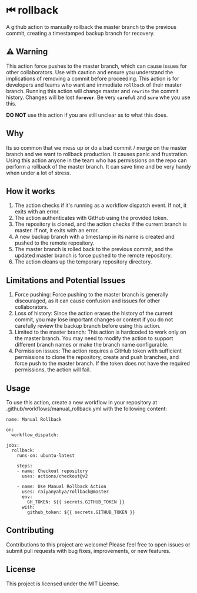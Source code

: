 # ⏮ rollback

A github action to manually rollback the master branch to the previous commit, creating a timestamped backup branch for recovery.

## ⚠ Warning 

This action force pushes to the master branch, which can cause issues for other collaborators. Use with caution and ensure you understand the implications of removing a commit before proceeding.
This action is for developers and teams who want and immediate `rollback` of their master branch. Running this action will change master and `rewrite` the commit history. Changes will be lost **`forever`**.
Be very **`careful`** and **`sure`** whe you use this. 

**DO NOT** use this action if you are still unclear as to what this does.

## Why

Its so common that we mess up or do a bad commit / merge on the master branch and we want to rollback production. It causes panic and frustration. Using this action anyone in the team who has permissions on the repo can perform a rollback of the master branch. It can save time and be very handy when under a lot of stress. 

## How it works

1. The action checks if it's running as a workflow dispatch event. If not, it exits with an error.
2. The action authenticates with GitHub using the provided token.
3. The repository is cloned, and the action checks if the current branch is master. If not, it exits with an error.
4. A new backup branch with a timestamp in its name is created and pushed to the remote repository.
5. The master branch is rolled back to the previous commit, and the updated master branch is force pushed to the remote repository.
6. The action cleans up the temporary repository directory.

## Limitations and Potential Issues

1. Force pushing: Force pushing to the master branch is generally discouraged, as it can cause confusion and issues for other collaborators.
2. Loss of history: Since the action erases the history of the current commit, you may lose important changes or context if you do not carefully review the backup branch before using this action.
3. Limited to the master branch: This action is hardcoded to work only on the master branch. You may need to modify the action to support different branch names or make the branch name configurable.
4. Permission issues: The action requires a GitHub token with sufficient permissions to clone the repository, create and push branches, and force push to the master branch. If the token does not have the required permissions, the action will fail.

## Usage
To use this action, create a new workflow in your repository at .github/workflows/manual_rollback.yml with the following content:

```
name: Manual Rollback

on:
  workflow_dispatch:

jobs:
  rollback:
    runs-on: ubuntu-latest

    steps:
    - name: Checkout repository
      uses: actions/checkout@v2

    - name: Use Manual Rollback Action
      uses: raiyanyahya/rollback@master
      env:
        GH_TOKEN: ${{ secrets.GITHUB_TOKEN }}
      with:
        github_token: ${{ secrets.GITHUB_TOKEN }}
```

## Contributing

Contributions to this project are welcome! Please feel free to open issues or submit pull requests with bug fixes, improvements, or new features.

## License

This project is licensed under the MIT License.

